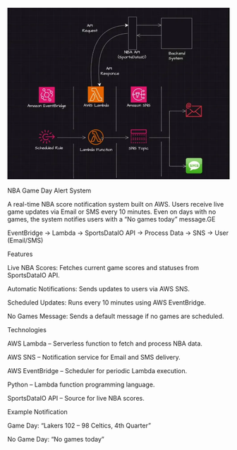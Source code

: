 ![alt text](1_8AuaJg-hYykIX-5RcXRBxQ.webp)

NBA Game Day Alert System

A real-time NBA score notification system built on AWS. Users receive live game updates via Email or SMS every 10 minutes. Even on days with no games, the system notifies users with a “No games today” message.GE

EventBridge → Lambda → SportsDataIO API → Process Data → SNS → User (Email/SMS)

Features

Live NBA Scores: Fetches current game scores and statuses from SportsDataIO API.

Automatic Notifications: Sends updates to users via AWS SNS.

Scheduled Updates: Runs every 10 minutes using AWS EventBridge.

No Games Message: Sends a default message if no games are scheduled.

Technologies

AWS Lambda – Serverless function to fetch and process NBA data.

AWS SNS – Notification service for Email and SMS delivery.

AWS EventBridge – Scheduler for periodic Lambda execution.

Python – Lambda function programming language.

SportsDataIO API – Source for live NBA scores.

Example Notification

Game Day: “Lakers 102 – 98 Celtics, 4th Quarter”

No Game Day: “No games today”